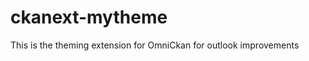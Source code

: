 ckanext-mytheme
===============

This is the theming extension for OmniCkan for outlook improvements
